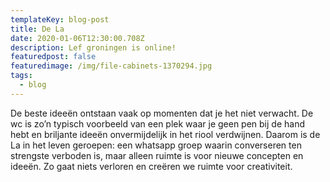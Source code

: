 ```yaml
---
templateKey: blog-post
title: De La
date: 2020-01-06T12:30:00.708Z
description: Lef groningen is online!
featuredpost: false
featuredimage: /img/file-cabinets-1370294.jpg
tags:
  - blog
---
```

De beste ideeën ontstaan vaak op momenten dat je het niet verwacht. De wc is zo’n typisch voorbeeld van een plek waar je geen pen bij de hand hebt en briljante ideeën onvermijdelijk in het riool verdwijnen. Daarom is de La in het leven geroepen: een whatsapp groep waarin converseren ten strengste verboden is, maar alleen ruimte is voor nieuwe concepten en ideeën. Zo gaat niets verloren en creëren we ruimte voor creativiteit.
